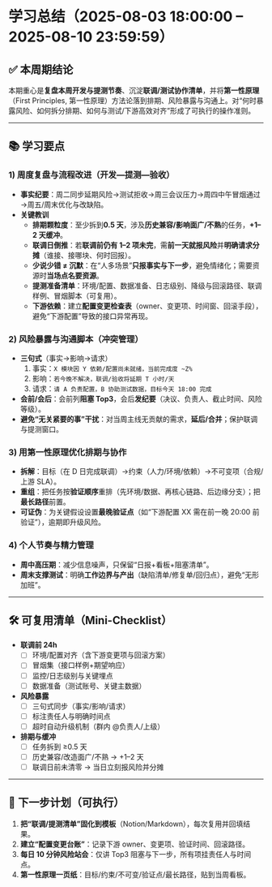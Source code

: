 # 学习总结（2025-08-03 18:00:00 – 2025-08-10 23:59:59）

## ✅ 本周期结论
本期重心是**复盘本周开发与提测节奏**、沉淀**联调/测试协作清单**，并将**第一性原理**（First Principles, 第一性原理）方法论落到排期、风险暴露与沟通上。对“何时暴露风险、如何拆分排期、如何与测试/下游高效对齐”形成了可执行的操作准则。

---

## 📚 学习要点

### 1) 周度复盘与流程改进（开发—提测—验收）
- **事实纪要**：周二同步延期风险→测试拒收→周三会议压力→周四中午冒烟通过→周五/周末优化与改缺陷。  
- **关键教训**  
  - **排期颗粒度**：至少拆到**0.5 天**，涉及**历史兼容/影响面广/不熟**的任务，**+1–2 天缓冲**。  
  - **联调日倒推**：若**联调前仍有 1–2 项未完**，需**前一天就报风险**并**明确请求分摊**（谁接、接哪块、何时回报）。  
  - **少说少错 ≠ 沉默**：在“人多场景”**只报事实与下一步**，避免情绪化；需要资源时**当场点名要资源**。  
  - **提测准备清单**：环境/配置、数据准备、日志级别、降级与回滚路径、联调样例、冒烟脚本（可复用）。  
  - **下游依赖**：建立**配置变更检查表**（owner、变更项、时间窗、回滚手段），避免“下游配置”导致的接口异常再现。

### 2) 风险暴露与沟通脚本（冲突管理）
- **三句式**（事实→影响→请求）  
  1) 事实：`X 模块因 Y 依赖/配置尚未就绪，当前完成度 ~Z%`  
  2) 影响：`若今晚不解决，联调/验收将延期 T 小时/天`  
  3) 请求：`请 A 负责配置，B 协助测试数据，目标今天 18:00 完成`  
- **会前/会后**：会前列**阻塞 Top3**，会后**发纪要**（决议、负责人、截止时间、风险等级）。  
- **避免“无关紧要的事”干扰**：对当周主线无贡献的需求，**延后/合并**；保护联调与提测窗口。

### 3) 用第一性原理优化排期与协作
- **拆解**：目标（在 D 日完成联调）→约束（人力/环境/依赖）→不可变项（合规/上游 SLA）。  
- **重组**：把任务按**验证顺序**重排（先环境/数据、再核心链路、后边缘分支）；把**最长路径**前置。  
- **可证伪**：为关键假设设置**最晚验证点**（如“下游配置 XX 需在前一晚 20:00 前验证”），逾期即升级风险。

### 4) 个人节奏与精力管理
- **周中高压期**：减少信息噪声，只保留“日报+看板+阻塞清单”。  
- **周末支撑测试**：明确**工作边界与产出**（缺陷清单/修复单/回归点），避免“无形加班”。

---

## 🛠️ 可复用清单（Mini-Checklist）

- **联调前 24h**  
  - [ ] 环境/配置对齐（含下游变更项与回滚方案）  
  - [ ] 冒烟集（接口样例+期望响应）  
  - [ ] 监控/日志级别与关键埋点  
  - [ ] 数据准备（测试账号、关键主数据）  

- **风险暴露**  
  - [ ] 三句式同步（事实/影响/请求）  
  - [ ] 标注责任人与明确时间点  
  - [ ] 超时自动升级机制（群内 @负责人/上级）  

- **排期与缓冲**  
  - [ ] 任务拆到 ≥0.5 天  
  - [ ] 历史兼容/改造面广/不熟 → +1–2 天  
  - [ ] 联调日前未清零 → 当日立刻报风险并分摊  

---

## 🎯 下一步计划（可执行）
1. **把“联调/提测清单”固化到模板**（Notion/Markdown），每次复用并回填结果。  
2. **建立“配置变更台账”**：记录下游 owner、变更项、验证时间、回滚路径。  
3. **每日 10 分钟风险站会**：仅讲 Top3 阻塞与下一步，所有项挂责任人与时间点。  
4. **第一性原理一页纸**：目标/约束/不可变/验证点/最长路径，贴到当周看板。
